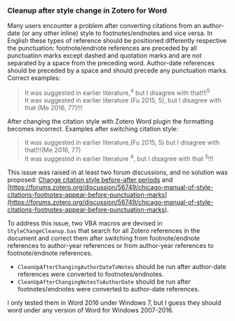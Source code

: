 ### Cleanup after style change in Zotero for Word

Many users encounter a problem after converting citations from an author-date (or any other inline) style to footnotes/endnotes and vice versa. In English these types of reference should be positioned differently respective the punctuation: footnote/endnote references are preceded by all punctuation marks except dashed and quotation marks and are not separated by a space from the preceding word. Author-date references should be preceded by a space and should precede any punctuation marks. 
Correct examples: 
> It was suggested in earlier literature,<sup>4</sup> but I disagree with that!!!<sup>5</sup>   
> It was suggested in earlier literature (Fu 2015, 5), but I disagree with that (Me 2016, 77)!!!

After changing the citation style with Zotero Word plugin the formatting becomes incorrect.
Examples after switching citation style: 
> It was suggested in earlier literature,(Fu 2015, 5) but I disagree with that!!!(Me 2016, 77)   
> It was suggested in earlier literature <sup>4</sup>, but I disagree with that <sup>5</sup>!!!

This issue was raised in at least two forum discussions, and no solution was proposed:  [Change citation style before-after periods](https://forums.zotero.org/discussion/38758/change-citation-style-before-after-periods) and [https://forums.zotero.org/discussion/56749/chicago-manual-of-style-citations-footnotes-appear-before-punctuation-marks](https://forums.zotero.org/discussion/56749/chicago-manual-of-style-citations-footnotes-appear-before-punctuation-marks).

To address this issue, two VBA macros are devised in `StyleChangeCleanup.bas` that search for all Zotero references in the document and correct them after switching from footnote/endnote references  to author-year references or from author-year references  to footnote/endnote references.

* `CleanUpAfterChangingAuthorDateToNotes` should be run after author-date references were converted to footnotes/endnotes.  
* `CleanUpAfterChangingNotesToAuthorDate` should be run after footnotes/endnotes were converted to author-date references.

I only tested them in Word 2016 under Windows 7, but I guess they should word under any version of Word for Windows 2007-2016.
